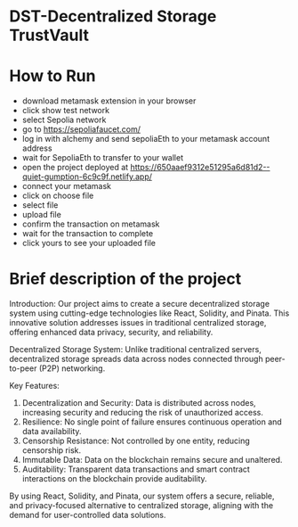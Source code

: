 # DST-Decentralized Storage TrustVault

# How to Run
- download metamask extension in your browser
- click show test network
- select Sepolia network
- go to https://sepoliafaucet.com/
- log in with alchemy and send sepoliaEth to your metamask account address
- wait for SepoliaEth to transfer to your wallet
- open the project deployed at https://650aaef9312e51295a6d81d2--quiet-gumption-6c9c9f.netlify.app/
- connect your metamask 
- click on choose file
- select file
- upload file
- confirm the transaction on metamask
- wait for the transaction to complete
- click yours to see your uploaded file

# Brief description of the project

Introduction:
Our project aims to create a secure decentralized storage system using cutting-edge technologies like React, Solidity, and Pinata. This innovative solution addresses issues in traditional centralized storage, offering enhanced data privacy, security, and reliability.

Decentralized Storage System:
Unlike traditional centralized servers, decentralized storage spreads data across nodes connected through peer-to-peer (P2P) networking.

Key Features:
1. Decentralization and Security: Data is distributed across nodes, increasing security and reducing the risk of unauthorized access.
2. Resilience: No single point of failure ensures continuous operation and data availability.
3. Censorship Resistance: Not controlled by one entity, reducing censorship risk.
4. Immutable Data: Data on the blockchain remains secure and unaltered.
5. Auditability: Transparent data transactions and smart contract interactions on the blockchain provide auditability.

By using React, Solidity, and Pinata, our system offers a secure, reliable, and privacy-focused alternative to centralized storage, aligning with the demand for user-controlled data solutions.